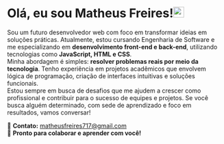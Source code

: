 # Olá, eu sou Matheus Freires!<img src="https://media.giphy.com/media/hvRJCLFzcasrR4ia7z/giphy.gif" width="25px">

Sou um futuro desenvolvedor web com foco em transformar ideias em soluções práticas. Atualmente, estou cursando Engenharia de Software e me especializando em **desenvolvimento front-end e back-end**, utilizando tecnologias como **JavaScript, HTML e CSS**.  
Minha abordagem é simples: **resolver problemas reais por meio da tecnologia**. Tenho experiência em projetos acadêmicos que envolvem lógica de programação, criação de interfaces intuitivas e soluções funcionais.  
Estou sempre em busca de desafios que me ajudem a crescer como profissional e contribuir para o sucesso de equipes e projetos. Se você busca alguém determinado, com sede de aprendizado e foco em resultados, vamos conversar!  

📧 **Contato:** matheusfreires717@gmail.com  
🚀 **Pronto para colaborar e aprender com você!**  
